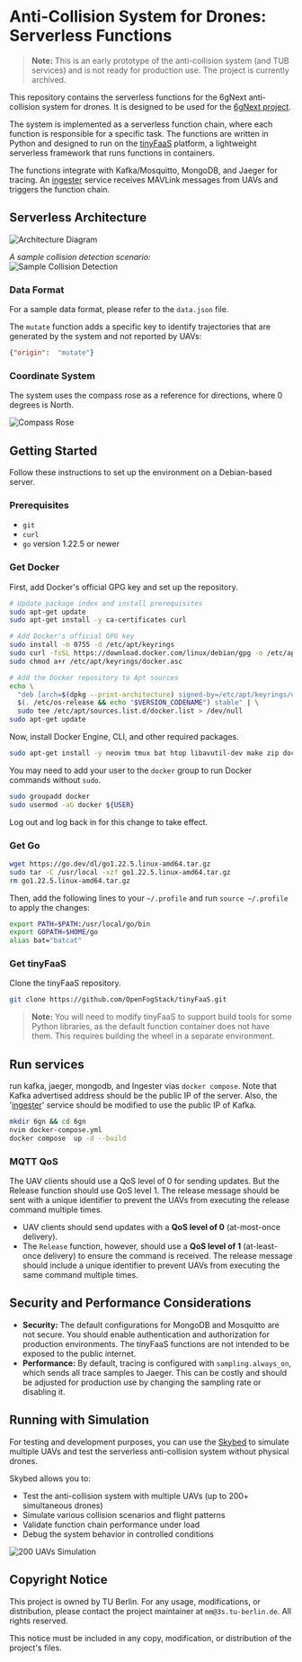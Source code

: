 # Anti-Collision System for Drones: Serverless Functions

> **Note:** This is an early prototype of the anti-collision system (and TUB services) and is not ready for production use. The project is currently archived.

This repository contains the serverless functions for the 6gNext anti-collision system for drones. It is designed to be used for the [6gNext project](https://6gnext.de/?page_id=524).

The system is implemented as a serverless function chain, where each function is responsible for a specific task. The functions are written in Python and designed to run on the [tinyFaaS](https://github.com/OpenFogStack/tinyFaaS) platform, a lightweight serverless framework that runs functions in containers.

The functions integrate with Kafka/Mosquitto, MongoDB, and Jaeger for tracing. An [ingester](https://github.com/ChaosRez/6gn-ingester) service receives MAVLink messages from UAVs and triggers the function chain.

## Serverless Architecture

![Architecture Diagram](new-design.jpg)

_A sample collision detection scenario:_  
![Sample Collision Detection](sample-scenario.png)

### Data Format

For a sample data format, please refer to the `data.json` file.

The `mutate` function adds a specific key to identify trajectories that are generated by the system and not reported by UAVs:
```json
{"origin":  "mutate"}
```

### Coordinate System

The system uses the compass rose as a reference for directions, where 0 degrees is North.

![Compass Rose](Compass-rose-32-pt.svg)

## Getting Started

Follow these instructions to set up the environment on a Debian-based server.

### Prerequisites

-   `git`
-   `curl`
-   `go` version 1.22.5 or newer

### Get Docker

First, add Docker's official GPG key and set up the repository.

```bash
# Update package index and install prerequisites
sudo apt-get update
sudo apt-get install -y ca-certificates curl

# Add Docker's official GPG key
sudo install -m 0755 -d /etc/apt/keyrings
sudo curl -fsSL https://download.docker.com/linux/debian/gpg -o /etc/apt/keyrings/docker.asc
sudo chmod a+r /etc/apt/keyrings/docker.asc

# Add the Docker repository to Apt sources
echo \
  "deb [arch=$(dpkg --print-architecture) signed-by=/etc/apt/keyrings/docker.asc] https://download.docker.com/linux/debian \
  $(. /etc/os-release && echo "$VERSION_CODENAME") stable" | \
  sudo tee /etc/apt/sources.list.d/docker.list > /dev/null
sudo apt-get update
```

Now, install Docker Engine, CLI, and other required packages.

```bash
sudo apt-get install -y neovim tmux bat htop libavutil-dev make zip docker-ce docker-ce-cli containerd.io docker-buildx-plugin docker-compose-plugin
```

You may need to add your user to the `docker` group to run Docker commands without `sudo`.

```bash
sudo groupadd docker
sudo usermod -aG docker ${USER}
```
Log out and log back in for this change to take effect.

### Get Go

```bash
wget https://go.dev/dl/go1.22.5.linux-amd64.tar.gz
sudo tar -C /usr/local -xzf go1.22.5.linux-amd64.tar.gz
rm go1.22.5.linux-amd64.tar.gz
```

Then, add the following lines to your `~/.profile` and run `source ~/.profile` to apply the changes:

```bash
export PATH=$PATH:/usr/local/go/bin  
export GOPATH=$HOME/go
alias bat="batcat"
```

### Get tinyFaaS

Clone the tinyFaaS repository.

```bash
git clone https://github.com/OpenFogStack/tinyFaaS.git
```

> **Note:** You will need to modify tinyFaaS to support build tools for some Python libraries, as the default function container does not have them. This requires building the wheel in a separate environment.

## Run services
run kafka, jaeger, mongodb, and Ingester vias `docker compose`.
Note that Kafka advertised address should be the public IP of the server.
Also, the '[ingester](https://github.com/ChaosRez/6gn-ingester)' service should be modified to use the public IP of Kafka.
```bash
mkdir 6gn && cd 6gn
nvim docker-compose.yml
docker compose  up -d --build
```

### MQTT QoS
The UAV clients should use a QoS level of 0 for sending updates. But the Release function should use QoS level 1. The release message should be sent with a unique identifier to prevent the UAVs from executing the release command multiple times.

-   UAV clients should send updates with a **QoS level of 0** (at-most-once delivery).
-   The `Release` function, however, should use a **QoS level of 1** (at-least-once delivery) to ensure the command is received. The release message should include a unique identifier to prevent UAVs from executing the same command multiple times.

## Security and Performance Considerations

-   **Security:** The default configurations for MongoDB and Mosquitto are not secure. You should enable authentication and authorization for production environments. The tinyFaaS functions are not intended to be exposed to the public internet.
-   **Performance:** By default, tracing is configured with `sampling.always_on`, which sends all trace samples to Jaeger. This can be costly and should be adjusted for production use by changing the sampling rate or disabling it.

## Running with Simulation

For testing and development purposes, you can use the [Skybed](https://github.com/jan-be/skybed) to simulate multiple UAVs and test the serverless anti-collision system without physical drones.

Skybed allows you to:

- Test the anti-collision system with multiple UAVs (up to 200+ simultaneous drones)
- Simulate various collision scenarios and flight patterns
- Validate function chain performance under load
- Debug the system behavior in controlled conditions

![200 UAVs Simulation](200_uavs_screenshot.png)


## Copyright Notice

This project is owned by TU Berlin. For any usage, modifications, or distribution, please contact the project maintainer at `mm@3s.tu-berlin.de`. All rights reserved.

This notice must be included in any copy, modification, or distribution of the project's files.
